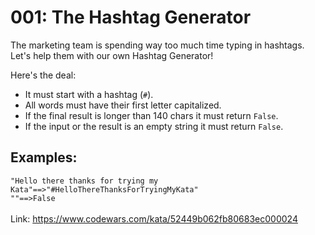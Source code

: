 # 001: The Hashtag Generator

The marketing team is spending way too much time typing in hashtags.
Let's help them with our own Hashtag Generator!

Here's the deal:

- It must start with a hashtag (`#`).
- All words must have their first letter capitalized.
- If the final result is longer than 140 chars it must return `False`.
- If the input or the result is an empty string it must return `False`.

## Examples:

`"Hello there thanks for trying my Kata"==>"#HelloThereThanksForTryingMyKata"`<br>
`""==>False`<br>
                                       
<br>Link: https://www.codewars.com/kata/52449b062fb80683ec000024
